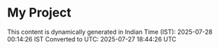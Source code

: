 # My Project

This content is dynamically generated in Indian Time (IST): 2025-07-28 00:14:26 IST
Converted to UTC: 2025-07-27 18:44:26 UTC
